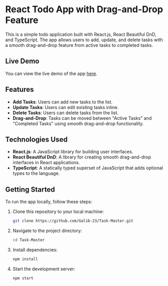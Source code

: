 # React Todo App with Drag-and-Drop Feature

This is a simple todo application built with React.js, React Beautiful DnD, and TypeScript. The app allows users to add, update, and delete tasks with a smooth drag-and-drop feature from active tasks to completed tasks.

## Live Demo

You can view the live demo of the app [here](https://task-master-olive.vercel.app/).

## Features

- **Add Tasks**: Users can add new tasks to the list.
- **Update Tasks**: Users can edit existing tasks inline.
- **Delete Tasks**: Users can delete tasks from the list.
- **Drag-and-Drop**: Tasks can be moved between "Active Tasks" and "Completed Tasks" using smooth drag-and-drop functionality.

## Technologies Used

- **React.js**: A JavaScript library for building user interfaces.
- **React Beautiful DnD**: A library for creating smooth drag-and-drop interfaces in React applications.
- **TypeScript**: A statically typed superset of JavaScript that adds optional types to the language.

## Getting Started

To run the app locally, follow these steps:

1. Clone this repository to your local machine:

   ```bash
   git clone https://github.com/Galib-23/Task-Master.git

2. Navigate to the project directory:

    ```bash
    cd Task-Master

3. Install dependencies:

    ```bash
    npm install

4. Start the development server:

    ```bash
    npm start